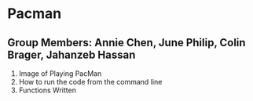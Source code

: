 # Pacman

## Group Members: Annie Chen, June Philip, Colin Brager, Jahanzeb Hassan

1. Image of Playing PacMan
2. How to run the code from the command line
3. Functions Written


